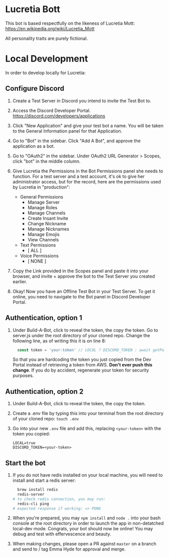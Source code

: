 # Lucretia Bott
This bot is based respectfully on the likeness of Lucretia Mott: https://en.wikipedia.org/wiki/Lucretia_Mott

All personality traits are purely fictional.

# Local Development 
In order to develop locally for Lucretia:

## Configure Discord

1. Create a Test Server in Discord you intend to invite the Test Bot to.

1. Access the Discord Developer Portal.
https://discord.com/developers/applications

1. Click "New Application" and give your test bot a name. You will be taken to the General Information panel for that Application.

1. Go to "Bot" in the sidebar. Click "Add A Bot", and approve the application as a bot.

1. Go to "OAuth2" in the sidebar. Under OAuth2 URL Generator > Scopes, click "bot" in the middle column.

1. Give Lucretia the Permissions in the Bot Permissions panel she needs to function. For a test server and a test account, it's ok to give her administrator access, but for the record, here are the permissions used by Lucretia in "production":

	- General Permissions
		- Manage Server
		- Manage Roles
		- Manage Channels 
		- Create Insant Invite
		- Change Nickname
		- Manage Nicknames 
		- Manage Emojis 
		- View Channels
	- Text Permissions 
		- [ ALL ]
	- Voice Permissions 
		- [ NONE ]

1. Copy the Link provided in the Scopes panel and paste it into your browser, and invite + approve the bot to the Test Server you created earlier.


1. Okay! Now you have an Offline Test Bot in your Test Server. To get it online, you need to navigate to the Bot panel in Discord Developer Portal.

## Authentication, option 1

1. Under Build-A-Bot, click to reveal the token, the copy the token. Go to server.js under the root directory of your cloned repo. Change the following line, as of writing this it is on line 8:
    ```js
      const token = 'your-token' // LOCAL ? DISCORD_TOKEN : await getParameterStore('lucretia-bott-token')
    ```
	So that you are hardcoding the token you just copied from the Dev Portal instead of retrieving a token from AWS.
	**Don't ever push this change**. If you do by accident, regenerate your token for security purposes. 


## Authentication, option 2

1. Under Build-A-Bot, click to reveal the token, the copy the token.

1. Create a .env file by typing this into your terminal from the root directory of your cloned repo: `touch .env`

1. Go into your new `.env` file and add this, replacing `<your-token>` with the token you copied: 
    ```
    LOCAL=true
    DISCORD_TOKEN=<your-token>
    ```

## Start the bot 

1. If you do not have redis installed on your local machine, you will need to install and start a redis server: 

	```bash
	  brew install redis 
	  redis-server
	# to check redis connection, you may run: 
	  redis-cli ping
	# expected response if working: => PONG
	```

1. When you're prepared, you may `npm install` and `node .` into your bash console at the root directory in order to launch the app in non-detatched local-dev mode. Congrats, your bot should now be online! You may debug and test with effervescence and beauty. 

1. When making changes, please open a PR against `master` on a branch and send to / tag Emma Hyde for approval and merge.